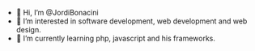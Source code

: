 - 👋 Hi, I’m @JordiBonacini
- 👀 I’m interested in software development, web development and web design.
- 🌱 I’m currently learning php, javascript and his frameworks.


<!---
JordiBonacini/JordiBonacini is a ✨ special ✨ repository because its `README.md` (this file) appears on your GitHub profile.
You can click the Preview link to take a look at your changes.
--->
